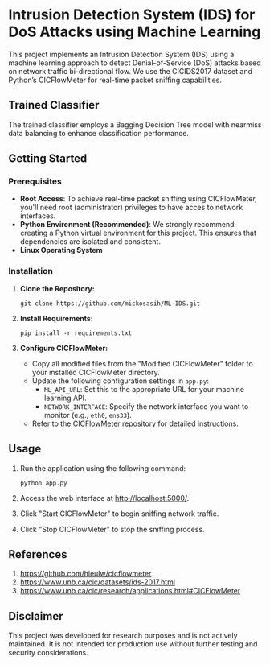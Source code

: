 # Intrusion Detection System (IDS) for DoS Attacks using Machine Learning
This project implements an Intrusion Detection System (IDS) using a machine learning approach to detect Denial-of-Service (DoS) attacks based on network traffic bi-directional flow. We use the CICIDS2017 dataset and Python’s CICFlowMeter for real-time packet sniffing capabilities.

## Trained Classifier
The trained classifier employs a Bagging Decision Tree model with nearmiss data balancing to enhance classification performance.

## Getting Started
### Prerequisites
- **Root Access**: To achieve real-time packet sniffing using CICFlowMeter, you'll need root (administrator) privileges to have acces to network interfaces.
- **Python Environment (Recommended)**: We strongly recommend creating a Python virtual environment for this project. This ensures that dependencies are isolated and consistent.
- **Linux Operating System**
### Installation
1. **Clone the Repository:**
   ```
   git clone https://github.com/mickosasih/ML-IDS.git
   ```

2. **Install Requirements:**
   ```
   pip install -r requirements.txt
   ```

3. **Configure CICFlowMeter:**
   - Copy all modified files from the "Modified CICFlowMeter" folder to your installed CICFlowMeter directory.
   - Update the following configuration settings in `app.py`:
     - `ML_API_URL`: Set this to the appropriate URL for your machine learning API.
     - `NETWORK_INTERFACE`: Specify the network interface you want to monitor (e.g., `eth0`, `ens33`).
   - Refer to the [CICFlowMeter repository](https://github.com/hieulw/cicflowmeter) for detailed instructions.
## Usage
1. Run the application using the following command:
   ```
   python app.py
   ```

2. Access the web interface at [http://localhost:5000/](http://localhost:5000/).

3. Click "Start CICFlowMeter" to begin sniffing network traffic.
4. Click "Stop CICFlowMeter" to stop the sniffing process.
## References
1. https://github.com/hieulw/cicflowmeter
2. https://www.unb.ca/cic/datasets/ids-2017.html
3. https://www.unb.ca/cic/research/applications.html#CICFlowMeter
## Disclaimer
This project was developed for research purposes and is not actively maintained. It is not intended for production use without further testing and security considerations.
